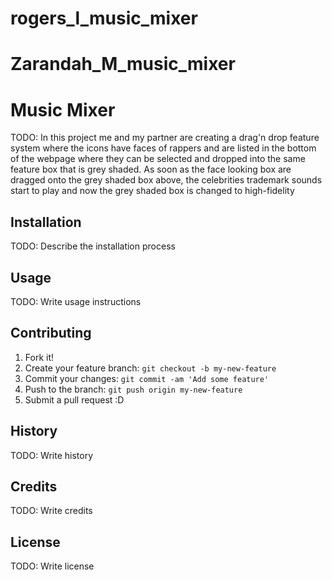 # rogers_l_music_mixer
# Zarandah_M_music_mixer
# Music Mixer

TODO: In this project me and my partner are creating a drag'n drop feature system where the icons have faces of rappers and are listed in the bottom of the webpage where they can be selected and dropped into the same feature box that is grey shaded. As soon as the face looking box are dragged onto the grey shaded box above, the celebrities trademark sounds start to play and now the grey shaded box is changed to  high-fidelity 

## Installation

TODO: Describe the installation process

## Usage

TODO: Write usage instructions

## Contributing

1. Fork it!
2. Create your feature branch: `git checkout -b my-new-feature`
3. Commit your changes: `git commit -am 'Add some feature'`
4. Push to the branch: `git push origin my-new-feature`
5. Submit a pull request :D

## History

TODO: Write history

## Credits

TODO: Write credits

## License

TODO: Write license
